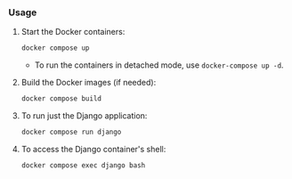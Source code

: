 
### Usage

1. Start the Docker containers:

   ```bash
   docker compose up
   ```

   - To run the containers in detached mode, use `docker-compose up -d`.

2. Build the Docker images (if needed):

   ```bash
   docker compose build
   ```

3. To run just the Django application:

   ```bash
   docker compose run django
   ```

4. To access the Django container's shell:

   ```bash
   docker compose exec django bash
   ```